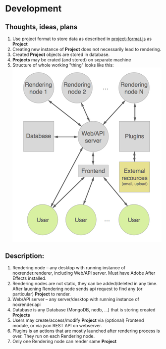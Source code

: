 # Development
## Thoughts, ideas, plans
1. Use project format to store data as described in [project-format.js](project-format.js) as **Project**
2. Creating new instance of **Project** does not necessarily lead to rendering.
3. Created **Project** objects are stored in database.
4. **Projects** may be crated (and stored) on separate machine
5. Structure of whole working "thing" looks like this:
![sheme](sheme.png)

## Description: 
1. Rendering node – any desktop with running instance of noxrender.renderer, including Web/API server. Must have Adobe After Effects installed.
2. Rendering nodes are not static, they can be added/deleted in any time. After laucning Rendering node sends api request to find any (or particular) **Project** to render.
3. Web/API server – any server/desktop with running instance of noxrender.api
4. Database is any Database (MongoDB, nedb, ...) that is storing created **Projects**
5. Users may create/access/modify **Project** via (optional) Frontend module, or via json REST API on webserver.
6. Plugins is an actions that are mostly launched after rendering process is over. They run on each Rendering node. 
7. Only one Rendering node can render same **Project**